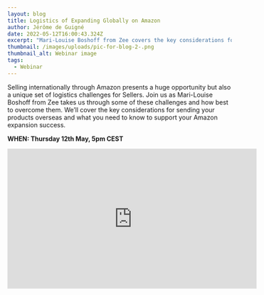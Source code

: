 ```yaml
---
layout: blog
title: Logistics of Expanding Globally on Amazon
author: Jérôme de Guigné
date: 2022-05-12T16:00:43.324Z
excerpt: "Mari-Louise Boshoff from Zee covers the key considerations for sending your products overseas and what you need to know to support your Amazon expansion success."
thumbnail: /images/uploads/pic-for-blog-2-.png
thumbnail_alt: Webinar image
tags:
  - Webinar
---
```


<!--StartFragment-->

Selling internationally through Amazon presents a huge opportunity but also a unique set of logistics challenges for Sellers. Join us as Mari-Louise Boshoff from Zee takes us through some of these challenges and how best to overcome them. We’ll cover the key considerations for sending your products overseas and what you need to know to support your Amazon expansion success.

**WHEN: Thursday 12th May, 5pm CEST**

<iframe width="560" height="315" src="https://www.youtube.com/embed/0E6otQ2k9YM" title="YouTube video player" frameborder="0" allow="accelerometer; autoplay; clipboard-write; encrypted-media; gyroscope; picture-in-picture; web-share" allowfullscreen></iframe>

<!--EndFragment-->

